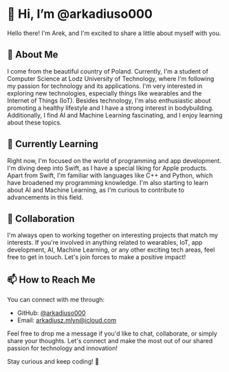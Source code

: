 # 👋 Hi, I’m @arkadiuso000

Hello there! I'm Arek, and I'm excited to share a little about myself with you.

## 👀 About Me

I come from the beautiful country of Poland. Currently, I'm a student of Computer Science at Lodz University of Technology, where I'm following my passion for technology and its applications. I'm very interested in exploring new technologies, especially things like wearables and the Internet of Things (IoT). Besides technology, I'm also enthusiastic about promoting a healthy lifestyle and I have a strong interest in bodybuilding. Additionally, I find AI and Machine Learning fascinating, and I enjoy learning about these topics.

## 🌱 Currently Learning

Right now, I'm focused on the world of programming and app development. I'm diving deep into Swift, as I have a special liking for Apple products. Apart from Swift, I'm familiar with languages like C++ and Python, which have broadened my programming knowledge. I'm also starting to learn about AI and Machine Learning, as I'm curious to contribute to advancements in this field.

## 💞️ Collaboration

I'm always open to working together on interesting projects that match my interests. If you're involved in anything related to wearables, IoT, app development, AI, Machine Learning, or any other exciting tech areas, feel free to get in touch. Let's join forces to make a positive impact!

## 📫 How to Reach Me

You can connect with me through:

- GitHub: [@arkadiuso000](https://github.com/arkadiuso000)
- Email: arkadiusz.mlyn@icloud.com

Feel free to drop me a message if you'd like to chat, collaborate, or simply share your thoughts. Let's connect and make the most out of our shared passion for technology and innovation!

Stay curious and keep coding! 🚀


<!---
arkadiuso000/arkadiuso000 is a ✨ special ✨ repository because its `README.md` (this file) appears on your GitHub profile.
You can click the Preview link to take a look at your changes.
--->

